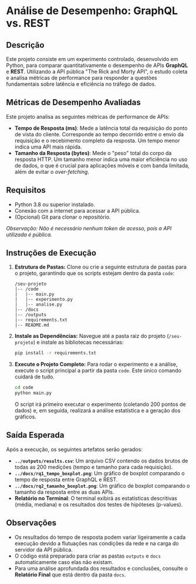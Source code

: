 # Análise de Desempenho: GraphQL vs. REST

## Descrição
Este projeto consiste em um experimento controlado, desenvolvido em Python, para comparar quantitativamente o desempenho de APIs **GraphQL** e **REST**. Utilizando a API pública "The Rick and Morty API", o estudo coleta e analisa métricas de performance para responder a questões fundamentais sobre latência e eficiência no tráfego de dados.

## Métricas de Desempenho Avaliadas
Este projeto analisa as seguintes métricas de performance de APIs:

- **Tempo de Resposta (ms)**: Mede a latência total da requisição do ponto de vista do cliente. Corresponde ao tempo decorrido entre o envio da requisição e o recebimento completo da resposta. Um tempo menor indica uma API mais rápida.
- **Tamanho da Resposta (bytes)**: Mede o "peso" total do corpo da resposta HTTP. Um tamanho menor indica uma maior eficiência no uso de dados, o que é crucial para aplicações móveis e com banda limitada, além de evitar o *over-fetching*.

## Requisitos
- Python 3.8 ou superior instalado.
- Conexão com a internet para acessar a API pública.
- (Opcional) Git para clonar o repositório.

*Observação: Não é necessário nenhum token de acesso, pois a API utilizada é pública.*

## Instruções de Execução

1. **Estrutura de Pastas:**
   Clone ou crie a seguinte estrutura de pastas para o projeto, garantindo que os scripts estejam dentro da pasta `code`:
   ```
   /seu-projeto
   |-- /code
   |   |-- main.py
   |   |-- experimento.py
   |   |-- analise.py
   |-- /docs
   |-- /outputs
   |-- requirements.txt
   |-- README.md
   ```

2. **Instale as Dependências:**
   Navegue até a pasta raiz do projeto (`/seu-projeto`) e instale as bibliotecas necessárias:
   ```bash
   pip install -r requirements.txt
   ```

3. **Execute o Projeto Completo:**
   Para rodar o experimento e a análise, execute o script principal a partir da pasta `code`. Este único comando cuidará de tudo.
   ```bash
   cd code
   python main.py
   ```
   O script irá primeiro executar o experimento (coletando 200 pontos de dados) e, em seguida, realizará a análise estatística e a geração dos gráficos.

## Saída Esperada
Após a execução, os seguintes artefatos serão gerados:

- **`../outputs/results.csv`**: Um arquivo CSV contendo os dados brutos de todas as 200 medições (tempo e tamanho para cada requisição).
- **`../docs/rq1_tempo_boxplot.png`**: Um gráfico de boxplot comparando o tempo de resposta entre GraphQL e REST.
- **`../docs/rq2_tamanho_boxplot.png`**: Um gráfico de boxplot comparando o tamanho da resposta entre as duas APIs.
- **Relatório no Terminal**: O terminal exibirá as estatísticas descritivas (média, mediana) e os resultados dos testes de hipóteses (p-values).

## Observações
- Os resultados do tempo de resposta podem variar ligeiramente a cada execução devido a flutuações nas condições da rede e na carga do servidor da API pública.
- O código está preparado para criar as pastas `outputs` e `docs` automaticamente caso elas não existam.
- Para uma análise aprofundada dos resultados e conclusões, consulte o **Relatório Final** que está dentro da pasta `docs`.
